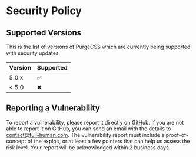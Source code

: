 # Security Policy

## Supported Versions

This is the list of versions of PurgeCSS which are currently being supported with security updates.

| Version | Supported          |
| ------- | ------------------ |
| 5.0.x   | :white_check_mark: |
| < 5.0   | :x:                |

## Reporting a Vulnerability

To report a vulnerability, please report it directly on GitHub. If you are not able to report it on GitHub,
you can send an email with the details to contact@full-human.com. The vulnerability report must include a
proof-of-concept of the exploit, or at least a few pointers that can help us assess the risk level.
Your report will be acknowledged within 2 business days.
